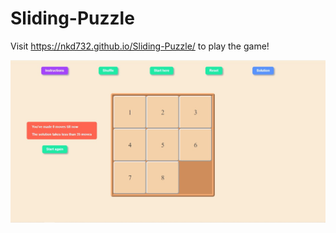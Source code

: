 # Sliding-Puzzle

Visit https://nkd732.github.io/Sliding-Puzzle/ to play the game!

<img src = "/images/slider-puzzle.jpeg" width = "1100">

